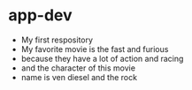 # app-dev
- My first respository
- My favorite movie is the fast and furious
- because they have a lot of action and racing
- and the character of this movie
- name is ven diesel and the rock
